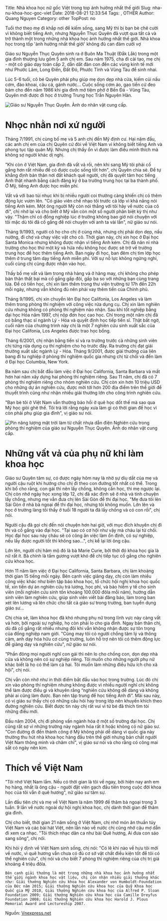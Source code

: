 Title: Nhà khoa học nữ gốc Việt trong top ảnh hưởng nhất thế giới
Slug: nha-nu-khoa-hoc-goc-viet
Date: 2018-08-21 12:33:54
Tags: , OTHER
Author: Quang Nguyen
Category: other
TopPost: no


Tuổi thơ theo mẹ đi khắp nơi để kiếm sống, sang Mỹ thì bị bạn bè chê cười vì không biết tiếng Anh, nhưng Nguyễn Thục Quyên đã vượt qua tất cả và trở thành một trong những nhà khoa học ảnh hưởng nhất thế giới. 
Nhà khoa học trong tốp 'ảnh hưởng nhất thế giới' không đủ can đảm cưới vợ

Giáo sư Nguyễn Thục Quyên sinh ra ở Buôn Ma Thuật (Đắk Lắk) trong một gia đình thượng lưu gồm 5 anh chị em. Sau năm 1975, cha đi cải tạo, mẹ chị - một cô giáo dạy toán cấp 2, dẫn dắt đàn con đến các vùng kinh tế mới như Phước Lâm, Long Điền, Đất Đỏ, Phước Tỉnh và Vũng Tàu để sinh nhai. 

Lúc 5-6 tuổi, cô bé Quyên phải phụ giúp mẹ dọn dẹp nhà cửa, kiếm củi nấu cơm, đào khoai, câu cá, gánh nước... Cuộc sống cơm áo, gạo tiền cứ đeo bám cho đến năm 1986 khi gia đình mở tiệm phở ở Bến Đá - Vũng Tàu, Quyên mới được đi học ở trường Trung học Trần Nguyên Hãn.


![Giáo sư Nguyễn Thục Quyên. Ảnh do nhân vật cung cấp.](https://vcdn-vnexpress.vnecdn.net/2016/02/05/thucquyen2-1917-1454574432-2161-1454677269.jpg)

# Nhọc nhằn nơi xứ người

Tháng 7/1991, chị cùng bố mẹ và 5 anh chị đến Mỹ định cư. Hai năm đầu, các anh chị em của chị Quyên cứ đòi về Việt Nam vì không biết tiếng Anh và phong tục tập quán Mỹ. Nhưng chị thấy ổn vì được làm điều mình thích mà không sợ người khác dị nghị. 

"Khi còn ở Việt Nam, gia đình đã vất vả rồi, nên khi sang Mỹ tôi phải cố gắng hơn rất nhiều để có được cuộc sống tốt hơn", chị Quyên chia sẻ. Để tự khẳng định bản thân nơi đất khách quê người, chị đã quyết tâm học tiếng Anh thật nhanh bằng cách đăng ký ở ba trường trung học tại ba thành phố. Ở Mỹ, tiếng Anh được học miễn phí.

Vất vả với bao tủi nhục khi bị nhiều người coi thường càng khiến chị có thêm động lực vươn lên. "Có giáo viên chế nhạo tôi trước cả lớp vì khả năng nói tiếng Anh kém. Một ông người Mỹ còn nói thẳng với tôi hãy về nước của cô đi", chị nhớ lại và cho biết ở Mỹ vẫn còn một số người phân biệt kỳ thị như vậy. "Thậm chí có đồng nghiệp lúc ở trường không bao giờ nói chuyện với tôi mặc dù tôi đã cố gắng để nói chuyện với anh ta vài lần", nữ giáo sư nói.

Tháng 9/1993, người cô họ cho chị ở cùng nhà, nhưng chị phải dọn dẹp, nấu nướng, đi chợ và chạy việc vặt cho cô. Thời gian này, chị xin học ở Đại học Santa Monica nhưng không được nhận vì tiếng Anh kém. Chị đã năn nỉ nhà trường cho học thử một kỳ và hứa nếu không học được sẽ trở về trường trung học để học thêm tiếng Anh. Ban ngày đi học, ban đêm chị tìm lớp học thêm ở trung tâm dạy tiếng Anh miễn phí. Với sự nỗ lực không ngừng nghỉ, cuối cùng chị cũng được nhận vào học. 

Thấy bố mẹ vất vả làm trong nhà hàng và ở hãng may, chị không cho phép bản thân thất bại mà cố gắng gấp đôi, gấp ba so với những bạn cùng trang lứa. Để có tiền học, chị xin làm thêm trong thư viện trường từ 17h đến 22h mỗi ngày, nhưng vẫn không đủ nên phải vay thêm tiền của Chính phủ.

Tháng 9/1995, chị xin chuyển lên Đại học Califonia, Los Angeles và làm thêm trong phòng thí nghiệm với công việc rửa dụng cụ. Chị xin làm nghiên cứu nhưng không có phòng thí nghiệm nào nhận. Sau khi tốt nghiệp bằng đại học Hóa năm 1997, chị nộp đơn học cao học. Chỉ trong một năm chị đã có bằng thạc sĩ ngành Lý - Hóa và quyết định học tiếp tiến sĩ. Thật bất ngờ, cuối năm của chương trình này chị là một 7 nghiên cứu sinh xuất sắc của Đại học Califonia, Los Angeles được trao học bổng.

Tháng 6/2001, chị nhận bằng tiến sĩ và ra trường trước cả những sinh viên chị từng rửa dụng cụ thí nghiệm cho họ trước đây. Ra trường chị đạt giải thưởng xuất sắc ngành Lý - Hóa. Tháng 9/2001, được giải thưởng của liên bang đi tu nghiệp ở phòng thí nghiệm quốc gia nhưng chị từ chối và đến làm ở Đại học Columbia, New York.

Ba năm sau chị bắt đầu làm việc ở Đại học California, Santa Barbara và mất hơn hai năm xây dựng hai phòng thí nghiệm riêng. Sau 11 năm, chị đã có 7 phòng thí nghiệm riêng cho nhóm nghiên cứu. Chị còn xin hơn 10 triệu USD cho những dự án nghiên cứu, được mời tới hơn 200 địa điểm trên thế giới để thuyết trình cũng như nhận nhiều giải thưởng lớn cho công trình nghiên cứu.

"Bạn bè tôi ở Việt Nam vẫn thường bảo hồi ở quê học dốt thế mà sao qua Mỹ học giỏi ghê thế. Tôi trả lời rằng ngày xưa làm gì có thời gian để học vì còn phải phụ giúp gia đình", vị giáo sư nói.


![Pin năng lượng mặt trời làm từ chất nhựa dẫn điện Nghiên cứu trong phòng thí nghiệm của giáo sư Nguyễn Thục Quyên. Ảnh do nhân vật cung cấp.](https://vcdn-vnexpress.vnecdn.net/2016/02/04/thucquyen1-9266-1454574433.jpg)

# Những vất vả của phụ nữ khi làm khoa học

Giáo sư Quyên tâm sự, có được ngày hôm nay là nhờ sự dìu dắt của mẹ và người cậu ruột khi hướng cho chị đi theo con đường tốt nhất có thể. Trong khi bố cho rằng, con gái thì nên lấy chồng, không cần học, thì mẹ ngược lại. Chị còn nhớ ngày học xong lớp 12, chị đã xác định sẽ ở nhà và tính chuyện lấy chồng, nhưng mẹ vẫn đưa chị lên Sài Gòn để thi đại học. "Mẹ đưa tôi lên Sài Gòn ở nhà bà ngoại để thi đại học, nhưng tôi không muốn. Lớn lên và học ở trường làng tôi thấy ở tuổi 18 người ta đã lấy chồng và có con rồi", chị nói.

Người cậu đã gọi chị đến nói chuyện hơn hai giờ, với mục đích khuyên chị đi thi và cố gắng vào đại học. "Tại sao có cơ hội như vậy mà cháu lại từ chối. Học đại học sau này cháu sẽ có công ăn việc làm ổn định, có sự nghiệp, nếu lấy được người tốt thì không sao...", chị kể lại lời ông cậu. 

Lớn lên, người chị hâm mộ đó là bà Marie Curie, bởi thời đó khoa học gia là nữ rất ít. Bà chính là tấm gương vượt khó để chị tiếp tục cố gắng cho nghiên cứu khoa học.

Hơn 11 năm làm việc ở Đại học California, Santa Barbara, chị làm khoảng thời gian 15 tiếng mỗi ngày. Bên cạnh việc giảng dạy, chị còn làm nhiều công việc khác như biên tập báo khoa học, tổ chức hội nghị khoa học quốc tế, xin tiền dự án nghiên cứu trả lương, học phí, và bảo hiểm y tế cho sinh viên (mỗi nghiên cứu sinh tốn khoảng 100.000 đôla mỗi năm), hướng dẫn sinh viên làm nghiên cứu, giúp sinh viên viết bài đăng báo, làm trong ban xét lên lương và lên chức cho tất cả giáo sư trong trường, ban tuyển dụng giáo sư... 

Chị chia sẻ, làm khoa học đã khó nhưng phụ nữ trong lĩnh vực này càng vất vả hơn, bởi ngoài sự nghiệp, họ còn phải lo cho gia đình. Ngay bản thân chị, dù đã cố gắng rất nhiều nhưng đôi khi vẫn không nhận được sự tôn trọng của đồng nghiệp nam giới. "Cũng may tôi có người chồng tâm lý và thông cảm, anh dạy hóa hữu cơ cùng trường, luôn hỗ trợ nên tôi có thêm động lực để giảng dạy và nghiên cứu", nữ giáo sư nói.

"Phần đông mọi người nghĩ con gái thì nên lo cho chồng con, dọn dẹp nhà cửa và không nên có sự nghiệp riêng. Tôi muốn cho những người phụ nữ khác biết là họ có thể làm cả hai. Tôi muốn làm những điều hữu ích cho xã hội", chị nói.

Chị vẫn còn nhớ như in thời điểm bắt đầu vào học trong trường. Lúc đó chị xin vào phòng thí nghiệm nhưng không được vì nhiều người nghĩ chị không thể làm được điều gì và khuyên rằng “nghiên cứu không dễ dàng và không phải ai cũng làm được. Bạn nên tập trung để học tiếng Anh đi”. Mãi sau này, có vị giáo sư thấy chị có những câu hỏi hay trong lớp nên khuyến khích theo đường nghiên cứu. Biết được tin này chị rất vui vì từ bé đã thích tìm tòi những điều mới.

Đầu năm 2004, chị đi phỏng vấn ngành hóa ở một số trường đại học. Chị cũng rất sợ vì những trường này ngành hóa rất ít hoặc không có nữ giáo sư. "Con đường đi đến thành công ở Mỹ không phải dễ dàng vì quốc gia này thường thu hút nhà khoa học hàng đầu trên thế giới nhưng bản chất người Việt Nam thông minh và chăm chỉ", vị giáo sư nói và cho rằng có công mai sắt có ngày nên kim. 

# Thích về Việt Nam

"Tôi nhớ Việt Nam lắm. Nếu có thời gian là tôi về ngay, bởi hiện nay anh em họ hàng, nhất là ông cậu - người đặt viên gạch đầu tiên trong cuộc đời khoa học của tôi vẫn ở quê hương", nữ giáo sư tâm sự.

Lần đầu tiên chị và mẹ về Việt Nam là năm 1999 để thăm bà ngoại trong 3 tuần. 9 lần về nước ngoài dự hội nghị khoa học, chị dành thời gian để thăm gia đình.

Chị cho biết, thời gian 21 năm sống ở Việt Nam, chị nhớ món ăn thuần túy Việt Nam và các bài hát Việt, nên lần nào về nước chị cũng nhờ cậu mợ dẫn đi xem ca nhạc. "Tôi thích nhạc dân ca như bài Quê hương, Ai đưa con sáo sang sông", chị nói. 

Khi hỏi ý định về Việt Nam sinh sống, chị nói: "Có lẽ khi nào về hưu tôi mới về nước, vì quê hương vẫn chưa có đủ cơ sở vật chất điều kiện tốt để tôi có thể nghiên cứu", chị nói và cho biết 7 phòng thí nghiệm riêng của chị trị giá khoảng 4 triệu đôla.


    Bên cạnh giải thưởng là một trong những nhà khoa học ảnh hưởng nhất thế giới ngành khoa học vật liệu, chị còn nhận nhiều giải thưởng khác như: Giải thưởng Nghiên cứu khoa học Alexander von Humboldt-Foundation của Đức năm 2015; Giải thưởng Nghiên cứu khoa học của Quỹ Khoa học Quốc gia Mỹ 2010, Giải thưởng Nghiên cứu khoa học của Alfred P. Sloan Foundation 2009; Giải thưởng Nghiên cứu khoa học của Camille Dreyfus Foundation 2008; Giải thưởng Nghiên cứu khoa học Harold J. Plous Memorial Award and Lectureship 2007.

Nguồn: [Vnexpress.net](https://vnexpress.net/tin-tuc/khoa-hoc/trong-nuoc/nha-khoa-hoc-nu-goc-viet-trong-top-anh-huong-nhat-the-gioi-3352788.html)